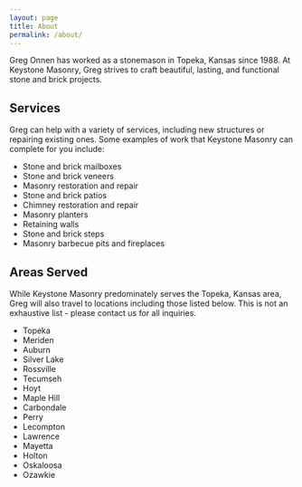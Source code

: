 ```yaml
---
layout: page
title: About
permalink: /about/
---
```


Greg Onnen has worked as a stonemason in Topeka, Kansas since 1988. At Keystone Masonry, Greg strives to craft beautiful, lasting, and functional stone and brick projects.

Services
------
Greg can help with a variety of services, including new structures or repairing existing ones. Some examples of work that Keystone Masonry can complete for you include:

* Stone and brick mailboxes
* Stone and brick veneers
* Masonry restoration and repair
* Stone and brick patios
* Chimney restoration and repair
* Masonry planters
* Retaining walls
* Stone and brick steps
* Masonry barbecue pits and fireplaces

Areas Served
------

While Keystone Masonry predominately serves the Topeka, Kansas area, Greg will also travel to locations including those listed below. This is not an exhaustive list - please contact us for all inquiries.

* Topeka
* Meriden
* Auburn
* Silver Lake
* Rossville
* Tecumseh
* Hoyt
* Maple Hill
* Carbondale
* Perry
* Lecompton
* Lawrence
* Mayetta
* Holton
* Oskaloosa
* Ozawkie
